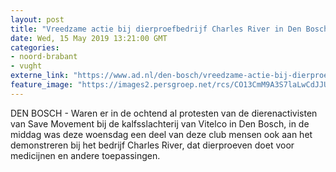 ```yaml
---
layout: post
title: "Vreedzame actie bij dierproefbedrijf Charles River in Den Bosch: ‘Boxtel en de actie daar heeft ons geen goed gedaan’"
date: Wed, 15 May 2019 13:21:00 GMT
categories: 
- noord-brabant 
- vught 
externe_link: "https://www.ad.nl/den-bosch/vreedzame-actie-bij-dierproefbedrijf-charles-river-in-den-bosch-boxtel-en-de-actie-daar-heeft-ons-geen-goed-gedaan~a38152b1/"
feature_image: "https://images2.persgroep.net/rcs/CO13CmM9A3S7laLwCdJJUY6Phk8/diocontent/148435581/_fitwidth/400/?appId=21791a8992982cd8da851550a453bd7f&quality=0.7"
---
```


DEN BOSCH - Waren er in de ochtend al protesten van de dierenactivisten van Save Movement bij de kalfsslachterij van Vitelco in Den Bosch, in de middag was deze woensdag een deel van deze club mensen ook aan het demonstreren bij het bedrijf Charles River, dat dierproeven doet voor medicijnen en andere toepassingen.
